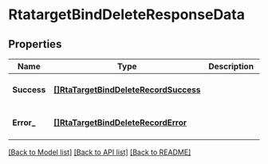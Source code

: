 # RtatargetBindDeleteResponseData

## Properties
Name | Type | Description | Notes
------------ | ------------- | ------------- | -------------
**Success** | [**[]RtaTargetBindDeleteRecordSuccess**](rta_target_bind_delete_record_success.md) |  | [optional] [default to null]
**Error_** | [**[]RtaTargetBindDeleteRecordError**](rta_target_bind_delete_record_error.md) |  | [optional] [default to null]

[[Back to Model list]](../README.md#documentation-for-models) [[Back to API list]](../README.md#documentation-for-api-endpoints) [[Back to README]](../README.md)


